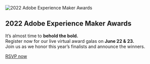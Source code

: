 ![2022 Adobe Experience Maker Awards][image0]

## 2022 Adobe Experience Maker Awards

It’s almost time to **behold the bold.**\
Register now for our live virtual award galas on **June 22 & 23.**\
Join us as we honor this year’s finalists and announce the winners.

[RSVP now](https://business.adobe.com/events/experience-makers-live/experience-makers-award-winners.html?sdid=8RVC53S5\&mv=email\&mv2=sponsored)

[image0]: https://main--business-website--adobe.hlx.page/media_1f7d68831ed01803e5e249a8db27fb4e0efc713df.png#width=600&height=600
